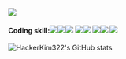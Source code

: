 <img src="https://capsule-render.vercel.app/api?type=slice&color=random&height=300&section=header&text=MinSoub-Kim&desc=FullStack Developer/Hacker&fontSize=60" />





#### Coding skill:<img src="https://img.shields.io/badge/C-FFCA28?style=flat-square&logo=C&logoColor=white"/><img src="https://img.shields.io/badge/C++-00599C?style=flat-square&logo=C%2B%2B&logoColor=white"/><img src="https://img.shields.io/badge/python-3776AB?style=flat-square&logo=python&logoColor=white"/>  <img src="https://img.shields.io/badge/HTML-E34F26?style=flat-square&logo=HTML5&logoColor=black"/><img src="https://img.shields.io/badge/CSS-1572B6?style=flat-square&logo=CSS3&logoColor=black"/>  <img src="https://img.shields.io/badge/JavaScript-F7DF1E?style=flat-square&logo=JavaScript&logoColor=black"/><img src="https://img.shields.io/badge/PHP-777BB4?style=flat-square&logo=php&logoColor=black"/> <img src="https://img.shields.io/badge/Mysql-4479A1?style=flat-square&logo=MySQL&logoColor=black"/>

 ![HackerKim322's GitHub stats](https://github-readme-stats.vercel.app/api?username=HackerKim322&show_icons=true&theme=radical)





<!--
**HackerKim322/HackerKim322** is a ✨ _special_ ✨ repository because its `README.md` (this file) appears on your GitHub profile.

Here are some ideas to get you started:

- 🔭 I’m currently working on ...
- 🌱 I’m currently learning ...
- 👯 I’m looking to collaborate on ...
- 🤔 I’m looking for help with ...
- 💬 Ask me about ...
- 📫 How to reach me: ...
- 😄 Pronouns: ...
- ⚡ Fun fact: ...
-->

